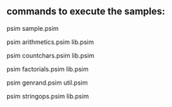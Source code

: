 ## commands to execute the samples: 

psim sample.psim 

psim arithmetics.psim lib.psim

psim countchars.psim lib.psim

psim factorials.psim lib.psim

psim genrand.psim util.psim

psim stringops.psim lib.psim
